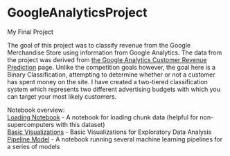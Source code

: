 # GoogleAnalyticsProject
My Final Project

The goal of this project was to classify revenue from the Google Merchandise Store using information from Google Analytics. 
The data from the project was derived from <a href = 'https://www.kaggle.com/c/ga-customer-revenue-prediction'>
the Google Analytics Customer Revenue Prediction</a> page. Unlike the competition goals however, the goal here is a Binary Classification, 
attempting to determine whether or not a customer has spent money on the site. 
I have created a two-tiered classification system which represents two different advertising budgets with which you can target your 
most likely customers.


Notebook overview: <br>
<a href="https://github.com/ztimmons/GoogleAnalyticsProject/blob/master/Final%20-%20Loading%20Notebook.ipynb">Loading Notebook</a> - A notebook for loading chunk data (helpful for non-supercomputers with this dataset) <br>
<a href="https://github.com/ztimmons/GoogleAnalyticsProject/blob/master/Final%20-%20Basic%20Visualizations.ipynb">Basic Visualizations</a> - Basic Visualizations for Exploratory Data Analysis<br>
<a href="https://github.com/ztimmons/GoogleAnalyticsProject/blob/master/Final%20-%20Pipeline%20Model.ipynb">Pipeline Model</a> - A notebook running several machine learning pipelines for a series of models<br>
